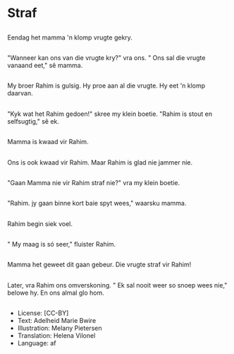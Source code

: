 # Straf

##
Eendag het mamma 'n klomp vrugte gekry.

##
"Wanneer kan ons van die vrugte kry?" vra ons. " Ons sal die vrugte vanaand eet," sê mamma.

##
My broer Rahim is gulsig. Hy proe aan al die vrugte. Hy eet 'n klomp daarvan.

##
"Kyk wat het Rahim gedoen!" skree my klein boetie. "Rahim is stout en selfsugtig," sê ek.

##
Mamma is kwaad vir Rahim.

##
Ons is ook kwaad vir Rahim. Maar Rahim is glad nie jammer nie.

##
"Gaan Mamma nie vir Rahim straf nie?" vra my klein boetie.

##
"Rahim. jy gaan binne kort baie spyt wees," waarsku mamma.

##
Rahim begin siek voel.

##
" My maag is só seer," fluister Rahim.

##
Mamma het geweet dit gaan gebeur. Die vrugte straf vir Rahim!

##
Later, vra Rahim ons omverskoning. " Ek sal nooit weer so snoep wees nie," belowe hy. En ons almal glo hom.

##
* License: [CC-BY]
* Text: Adelheid Marie Bwire
* Illustration: Melany Pietersen
* Translation: Helena Vilonel
* Language: af
